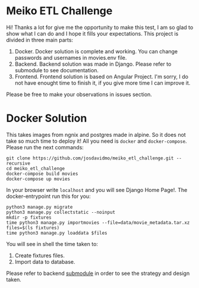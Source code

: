 # Meiko ETL Challenge

Hi! Thanks a lot for give me the opportunity to make this test, I am so glad to show what I can do and I hope it fills your expectations. This project is divided in three main parts:

1. Docker. Docker solution is complete and working. You can change passwords and usernames in movies.env file.
2. Backend. Backend solution was made in Django. Please refer to submodule to see documentation.
3. Frontend. Frontend solution is based on Angular Project. I'm sorry, I do not have enought time to finish it, if you give more time I can improve it. 

Please be free to make your observations in issues section. 


# Docker Solution

This takes images from ngnix and postgres made in alpine. So it does not take so much time to deploy it! All you need is `docker` and `docker-compose`. Please run the next commands:

```
git clone https://github.com/josdavidmo/meiko_etl_challenge.git --recursive
cd meiko_etl_challenge
docker-compose build movies
docker-compose up movies
```

In your browser write `localhost` and you will see Django Home Page!. The docker-entrypoint run this for you:

```
python3 manage.py migrate
python3 manage.py collectstatic --noinput
mkdir -p fixtures
time python3 manage.py importmovies --file=data/movie_metadata.tar.xz
files=$(ls fixtures)
time python3 manage.py loaddata $files
```

You will see in shell the time taken to:
1. Create fixtures files.
2. Import data to database.

Please refer to backend [submodule](https://github.com/josdavidmo/meiko_etl_challenge_back) in order to see the strategy and design taken.





